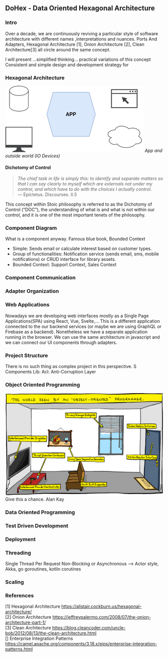 ## DoHex - Data Oriented Hexagonal Architecture 

### Intro

Over a decade, we are continuously reviving a particular style of software architecture with different names ,interpretations and nuances. Ports And Adapters, Hexagonal Architecture [1], Onion Architecture [2], Clean Architecture[3] all circle around the same concept.  
 
I will present ...simplified thinking... practical variations of this concept
Consistent and simple design and development strategy for 
 
### Hexagonal Architecture
![Hex1](https://raw.githubusercontent.com/alicemunsal/dohex/master/diagrams/1.drawio.png)
*App and outside world (IO Devices)*

#### Dichotomy of Control

> *The chief task in life is simply this: to identify and separate matters so that I can say clearly to myself which are externals not under my control, and which have to do with the choices I actually control.*  
> — Epictetus. Discourses. II.5  

This concept within Stoic philosophy is referred to as the Dichotomy of Control (“DOC”), the understanding of what is and what is not within our control, and it is one of the most important tenets of the philosophy. 

### Component Diagram 

What is a component anyway. 
Famous blue book, Bounded Context
* Simple: Sends email or calculate interest based on customer types.  
* Group of functionalities: Notification service (sends email, sms, mobile notifications) or  CRUD interface for library assets.
* Bounded Context: Support Context, Sales Context


### Component Communication

### Adapter Organization

### Web Applications

Nowadays we are developing web interfaces mostly as a Single Page Applications(SPA) using React, Vue, Svelte,... This is a different application connected to the our backend services (or maybe we are using GraphQL or Firebase as a backend). Nonetheless we have a separate application running in the browser. We can use the same architecture in javascript and we can connect our UI components through adapters.

### Project Structure
There is no such thing as complex project in this perspective. S
Components
Lib: 
Acl: Anti-Corruption Layer 

### Object Oriented Programming
![OO Programmer](https://raw.githubusercontent.com/alicemunsal/dohex/master/diagrams/ooprogrammer.png)
Give this a chance.
Alan Kay 

### Data Oriented Programming

### Test Driven Development

### Deployment


### Threading
Single Thread Per Request
Non-Blocking or Asynchronous  --> Actor style, Akka, go goroutines, kotlin corutines

### Scaling

### References
[1] Hexagonal Architecture https://alistair.cockburn.us/hexagonal-architecture/  
[2] Onion Architecture https://jeffreypalermo.com/2008/07/the-onion-architecture-part-1/  
[3] Clean Architecture https://blog.cleancoder.com/uncle-bob/2012/08/13/the-clean-architecture.html  
[] Enterprise Integration Patterns https://camel.apache.org/components/3.18.x/eips/enterprise-integration-patterns.html  

<!--stackedit_data:
eyJoaXN0b3J5IjpbLTExODg4MDI5ODUsLTcwMzQyMTYzNSwxNj
MyODUxODcyLC03Nzc3MjM3NTEsLTExMjg2MDcxNTMsNDEwMDMw
NjA5LC0xMzU2MzE3MjQ3LC03ODYyODI3OSwxNjkwNjUwNTQ4LC
0zNTI4ODI4MzcsLTE2NTcyMDU1NSwtNjcyMjIyNzA0LDM2Mjkw
NDY5Niw0ODIzMjAxNDYsLTkyNDczMzQ2MCw5NTcyNDMzMTMsNT
EwODA4MzQsLTQ0MjczNDQ3NiwtMTAxNTY5OTQ5NSw4NDkyMDc0
MTldfQ==
-->